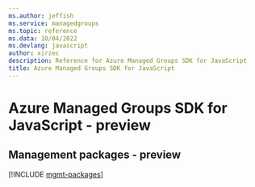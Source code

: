 ```yaml
---
ms.author: jeffish
ms.service: managedgroups
ms.topic: reference
ms.data: 10/04/2022
ms.devlang: javascript
author: xirzec
description: Reference for Azure Managed Groups SDK for JavaScript
title: Azure Managed Groups SDK for JavaScript
---
```

# Azure Managed Groups SDK for JavaScript - preview

## Management packages - preview
[!INCLUDE [mgmt-packages](managed-groups-mgmt-index.md)]